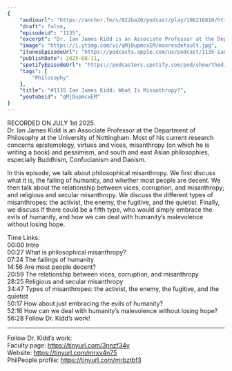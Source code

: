 ```yaml
---
{
	"audiourl": "https://anchor.fm/s/822ba20/podcast/play/106216810/https%3A%2F%2Fd3ctxlq1ktw2nl.cloudfront.net%2Fstaging%2F2025-6-30%2F873b4b98-e5cd-e23e-4aa3-5d8bd5c43858.m4a",
	"draft": false,
	"episodeid": "1135",
	"excerpt": "Dr. Ian James Kidd is an Associate Professor at the Department of Philosophy at the University of Nottingham. Most of his current research concerns epistemology, virtues and vices, misanthropy (on which he is writing a book) and pessimism, and south and east Asian philosophies, especially Buddhism, Confucianism and Daoism.",
	"image": "https://i.ytimg.com/vi/qMjDupmcxEM/maxresdefault.jpg",
	"itunesEpisodeUrl": "https://podcasts.apple.com/us/podcast/1135-ian-james-kidd-what-is-misanthropy/id1451347236?i=1000721542793&uo=4",
	"publishDate": 2025-08-11,
	"spotifyEpisodeUrl": "https://podcasters.spotify.com/pod/show/thedissenter/episodes/1135-Ian-James-Kidd-What-is-Misanthropy-e367vta",
	"tags": [
		"Philosophy"
	],
	"title": "#1135 Ian James Kidd: What Is Misanthropy?",
	"youtubeid": "qMjDupmcxEM"
}
---
```

RECORDED ON JULY 1st 2025.  
Dr. Ian James Kidd is an Associate Professor at the Department of Philosophy at the University of Nottingham. Most of his current research concerns epistemology, virtues and vices, misanthropy (on which he is writing a book) and pessimism, and south and east Asian philosophies, especially Buddhism, Confucianism and Daoism.

In this episode, we talk about philosophical misanthropy. We first discuss what it is, the failing of humanity, and whether most people are decent. We then talk about the relationship between vices, corruption, and misanthropy; and religious and secular misanthropy. We discuss the different types of misanthropes: the activist, the enemy, the fugitive, and the quietist. Finally, we discuss if there could be a fifth type, who would simply embrace the evils of humanity, and how we can deal with humanity’s malevolence without losing hope.

Time Links:  
<time>00:00</time> Intro  
<time>00:27</time> What is philosophical misanthropy?  
<time>07:24</time> The failings of humanity  
<time>14:56</time> Are most people decent?  
<time>20:59</time> The relationship between vices, corruption, and misanthropy  
<time>28:25</time> Religious and secular misanthropy  
<time>34:47</time> Types of misanthropes: the activist, the enemy, the fugitive, and the quietist  
<time>50:17</time> How about just embracing the evils of humanity?  
<time>52:16</time> How can we deal with humanity’s malevolence without losing hope?  
<time>56:28</time> Follow Dr. Kidd’s work!

---

Follow Dr. Kidd’s work:  
Faculty page: https://tinyurl.com/3nnzf34v  
Website: https://tinyurl.com/mrxv4n75  
PhilPeople profile: https://tinyurl.com/mrbztbf3
